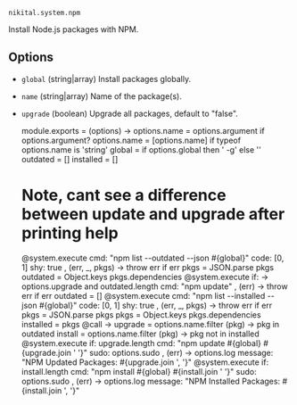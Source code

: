 
`nikital.system.npm`

Install Node.js packages with NPM.

## Options

*   `global` (string|array)
    Install packages globally.
*   `name` (string|array)
    Name of the package(s).
*   `upgrade` (boolean)
    Upgrade all packages, default to "false".

    module.exports = (options) ->
      options.name = options.argument if options.argument?
      options.name = [options.name] if typeof options.name is 'string'
      global = if options.global then ' -g' else ''
      outdated = []
      installed = []
      # Note, cant see a difference between update and upgrade after printing help
      @system.execute
        cmd: "npm list --outdated --json #{global}"
        code: [0, 1]
        shy: true
      , (err, _, pkgs) ->
        throw err if err
        pkgs = JSON.parse pkgs
        outdated = Object.keys pkgs.dependencies
      @system.execute
        if: -> options.upgrade and outdated.length
        cmd: "npm update"
      , (err) ->
        throw err if err
        outdated = []
      @system.execute
        cmd: "npm list --installed --json #{global}"
        code: [0, 1]
        shy: true
      , (err, _, pkgs) ->
        throw err if err
        pkgs = JSON.parse pkgs
        pkgs = Object.keys pkgs.dependencies
        installed = pkgs
      @call ->
        upgrade = options.name.filter (pkg) -> pkg in outdated
        install = options.name.filter (pkg) -> pkg not in installed
        @system.execute
          if: upgrade.length
          cmd: "npm update #{global} #{upgrade.join ' '}"
          sudo: options.sudo
        , (err) ->
          options.log message: "NPM Updated Packages: #{upgrade.join ', '}"
        @system.execute
          if: install.length
          cmd: "npm install #{global} #{install.join ' '}"
          sudo: options.sudo
        , (err) ->
          options.log message: "NPM Installed Packages: #{install.join ', '}"
